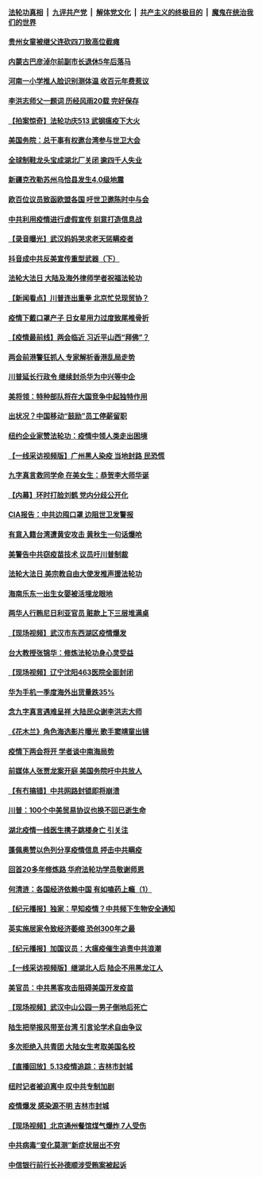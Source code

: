 ####  [法轮功真相](../../../../basic/blob/master/README.md?t=05141631) &nbsp;|&nbsp; [九评共产党](../../../../9ping.md/blob/master/README.md?t=05141631) &nbsp;|&nbsp; [解体党文化](../../../../jtdwh.md/blob/master/README.md?t=05141631)  &nbsp;|&nbsp; [共产主义的终极目的](../../../../gczydzjmd.md/blob/master/README.md?t=05141631) &nbsp;|&nbsp; [魔鬼在统治我们的世界](../../../../mgztzwmdsj.md/blob/master/README.md?t=05141631) 

#### [贵州女童被继父连砍四刀致高位截瘫](../pages/nsc413/n12107690.md?t=05141631) 


#### [内蒙古巴彦淖尔前副市长退休5年后落马](../pages/nsc413/n12107343.md?t=05141631) 

#### [河南一小学推人脸识别测体温 收百元年费惹议](../pages/nsc413/n12107217.md?t=05141631) 

#### [李洪志师父一题词 历经风雨20载 完好保存](../pages/nsc413/n12106612.md?t=05141631) 

#### [【拍案惊奇】法轮功庆513 武钢瘟疫下大火](../pages/nsc413/n12106941.md?t=05141631) 

#### [美国务院：总干事有权邀台湾参与世卫大会](../pages/nsc413/n12107119.md?t=05141631) 

#### [全球制鞋龙头宝成湖北厂关闭 逾四千人失业](../pages/nsc413/n12106951.md?t=05141631) 

#### [新疆克孜勒苏州乌恰县发生4.0级地震](../pages/nsc413/n12107169.md?t=05141631) 

#### [欧百位议员致函欧盟各国 吁世卫邀陈时中与会](../pages/nsc413/n12107087.md?t=05141631) 

#### [中共利用疫情进行虚假宣传 刻意打造信息战](../pages/nsc413/n12106427.md?t=05141631) 

#### [【录音曝光】武汉妈妈哭求老天惩瞒疫者](../pages/nsc413/n12105395.md?t=05141631) 

#### [抖音成中共反美宣传重型武器（下）](../pages/nsc413/n12106429.md?t=05141631) 

#### [法轮大法日 大陆及海外律师学者祝福法轮功](../pages/nsc413/n12106497.md?t=05141631) 

#### [【新闻看点】川普连出重拳 北京忙兑现贸协？](../pages/nsc413/n12106601.md?t=05141631) 

#### [疫情下戴口罩产子 日女星用力过度致尾椎骨折](../pages/nsc413/n12106548.md?t=05141631) 

#### [【疫情最前线】两会临近 习近平山西“拜佛”？](../pages/nsc413/n12106356.md?t=05141631) 

#### [两会前港警狂抓人 专家解析香港乱局走势](../pages/nsc413/n12106420.md?t=05141631) 

#### [川普延长行政令 继续封杀华为中兴等中企](../pages/nsc413/n12106733.md?t=05141631) 

#### [美将领：特种部队将在大国竞争中起独特作用](../pages/nsc413/n12106710.md?t=05141631) 

#### [出状况？中国移动“鼓励”员工停薪留职](../pages/nsc413/n12106317.md?t=05141631) 

#### [纽约企业家赞法轮功：疫情中领人类走出困境](../pages/nsc413/n12106267.md?t=05141631) 

#### [【一线采访视频版】广州黑人染疫 当地封路 民恐慌](../pages/nsc413/n12105299.md?t=05141631) 

#### [九字真言救同学命 在美女生：恭贺李大师华诞](../pages/nsc413/n12106589.md?t=05141631) 

#### [【内幕】环时打脸刘鹤 党内分歧公开化](../pages/nsc413/n12106565.md?t=05141631) 

#### [CIA报告：中共边囤口罩 边阻世卫发警报](../pages/nsc413/n12106392.md?t=05141631) 

#### [有意入籍台湾遭黄安攻击 黄秋生一句话爆呛](../pages/nsc413/n12106258.md?t=05141631) 

#### [美警告中共窃疫苗技术 议员吁川普制裁](../pages/nsc413/n12106053.md?t=05141631) 

#### [法轮大法日 美宗教自由大使发推声援法轮功](../pages/nsc413/n12106404.md?t=05141631) 

#### [海南乐东一出生女婴被活埋龙眼地](../pages/nsc413/n12106337.md?t=05141631) 

#### [两华人行贿尼日利亚官员 赃款上下三层堆满桌](../pages/nsc413/n12106088.md?t=05141631) 

#### [【现场视频】武汉市东西湖区疫情爆发](../pages/nsc413/n12105579.md?t=05141631) 

#### [台大教授张锦华：修炼法轮功身心灵受益](../pages/nsc413/n12073070.md?t=05141631) 

#### [【现场视频】辽宁沈阳463医院全面封闭](../pages/nsc413/n12106305.md?t=05141631) 

#### [华为手机一季度海外出货量跌35%](../pages/nsc413/n12106148.md?t=05141631) 

#### [念九字真言遇难呈祥 大陆民众谢李洪志大师](../pages/nsc413/n12101478.md?t=05141631) 

#### [《花木兰》角色海选影片曝光 歌手窦靖童出镜](../pages/nsc413/n12105629.md?t=05141631) 

#### [疫情下两会将开 学者谈中南海局势](../pages/nsc413/n12105464.md?t=05141631) 

#### [前媒体人张贾龙案开庭 美国务院吁中共放人](../pages/nsc413/n12106111.md?t=05141631) 

#### [【有冇搞错】中共网路封锁即将崩溃](../pages/nsc413/n12106234.md?t=05141631) 

#### [川普：100个中美贸易协议也换不回已逝生命](../pages/nsc413/n12105644.md?t=05141631) 

#### [湖北疫情一线医生携子跳楼身亡 引关注](../pages/nsc413/n12106038.md?t=05141631) 

#### [蓬佩奥赞以色列分享疫情信息 抨击中共瞒疫](../pages/nsc413/n12106030.md?t=05141631) 

#### [回首20多年修炼路 华府法轮功学员敬谢师恩](../pages/nsc413/n12103857.md?t=05141631) 

#### [何清涟：各国经济依赖中国 有如嗑药上瘾（1）](../pages/nsc413/n12105375.md?t=05141631) 

#### [【纪元播报】独家：早知疫情？中共频下生物安全通知](../pages/nsc413/n12103784.md?t=05141631) 

#### [英实施居家令致经济萎缩 恐创300年之最](../pages/nsc413/n12105368.md?t=05141631) 

#### [【纪元播报】加国议员：大瘟疫催生追责中共浪潮](../pages/nsc413/n12091840.md?t=05141631) 

#### [【一线采访视频版】继湖北人后 陆企不用黑龙江人](../pages/nsc413/n12086909.md?t=05141631) 

#### [美官员：中共黑客攻击阻碍美国开发疫苗](../pages/nsc413/n12105510.md?t=05141631) 


#### [【现场视频】武汉中山公园一男子倒地后死亡](../pages/nsc413/n12104928.md?t=05141631) 

#### [陆生把举报风带至台湾 引言论学术自由争议](../pages/nsc413/n12105465.md?t=05141631) 

#### [多次拒绝入共青团 大陆女生考取美国名校](../pages/nsc413/n12104057.md?t=05141631) 

#### [【直播回放】5.13疫情追踪：吉林市封城](../pages/nsc413/n12105118.md?t=05141631) 

#### [纽时记者被迫离中 叹中共专制加剧](../pages/nsc413/n12105344.md?t=05141631) 

#### [疫情爆发 感染源不明 吉林市封城](../pages/nsc413/n12104141.md?t=05141631) 

#### [【现场视频】北京通州餐馆煤气爆炸 7人受伤](../pages/nsc413/n12105115.md?t=05141631) 

#### [中共病毒“变化莫测”新症状层出不穷](../pages/nsc413/n12103507.md?t=05141631) 

#### [中信银行前行长孙德顺涉受贿案被起诉](../pages/nsc413/n12104986.md?t=05141631) 

